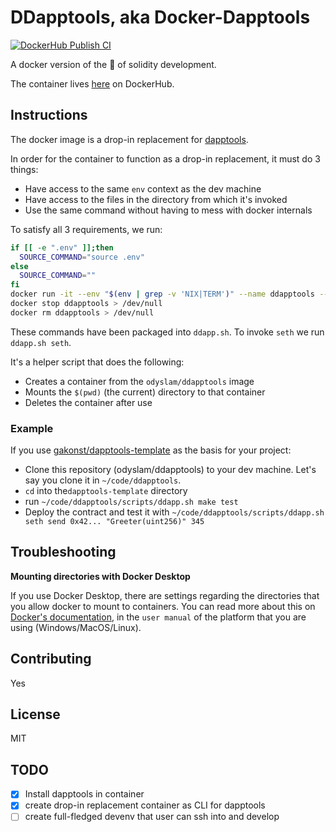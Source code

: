 # DDapptools, aka Docker-Dapptools
[![DockerHub Publish CI](https://github.com/OdysLam/ddapptools/actions/workflows/docker-publish.yml/badge.svg?branch=main)](https://github.com/OdysLam/ddapptools/actions/workflows/docker-publish.yml)

A docker version of the 💊 of solidity development.

The container lives [here](https://hub.docker.com/r/odyslam/ddapptools) on DockerHub.

## Instructions

The docker image is a drop-in replacement for [dapptools](https://github.com/dapphub/dapptools).

In order for the container to function as a drop-in replacement, it must do 3 things:
- Have access to the same `env` context as the dev machine
- Have access to the files in the directory from which it's invoked
- Use the same command without having to mess with docker internals

To satisfy all 3 requirements, we run:

```bash
if [[ -e ".env" ]];then
  SOURCE_COMMAND="source .env"
else
  SOURCE_COMMAND=""
fi
docker run -it --env "$(env | grep -v 'NIX|TERM')" --name ddapptools --mount type="bind",source="$(pwd)",target=/dapptools odyslam/ddapptools:latest $SOURCE_COMMAND && $@
docker stop ddapptools > /dev/null
docker rm ddapptools > /dev/null
```
These commands have been packaged into `ddapp.sh`. To invoke `seth` we run `ddapp.sh seth`.

It's a helper script that does the following:

- Creates a container from the `odyslam/ddapptools` image
- Mounts the `$(pwd)` (the current) directory to that container
- Deletes the container after use

### Example

If you use [gakonst/dapptools-template](https://github.com/gakonst/dapptools-template) as the basis for your project:
- Clone this repository (odyslam/ddapptools) to your dev machine. Let's say you clone it in `~/code/ddapptools`.
- `cd` into the`dapptools-template` directory
- run `~/code/ddapptools/scripts/ddapp.sh make test`
- Deploy the contract and test it with `~/code/ddapptools/scripts/ddapp.sh seth send 0x42... "Greeter(uint256)" 345`

## Troubleshooting

**Mounting directories with Docker Desktop**

If you use Docker Desktop, there are settings regarding the directories that you allow docker to mount to containers. You can read more about this on [Docker's documentation](https://docs.docker.com/desktop/), in the `user manual` of the platform that you are using (Windows/MacOS/Linux).


## Contributing

Yes

## License

MIT

## TODO

- [x] Install dapptools in container
- [x] create drop-in replacement container as CLI for dapptools
- [ ] create full-fledged devenv that user can ssh into and develop
